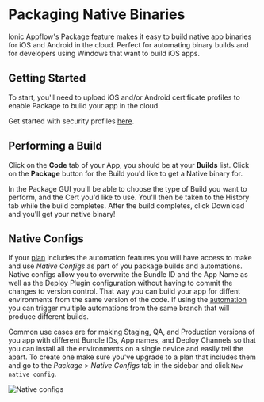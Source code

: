 # Packaging Native Binaries

Ionic Appflow's Package feature makes it easy to build native app binaries for iOS and Android in the cloud. Perfect for automating binary builds and for developers using Windows that want to build iOS apps.

## Getting Started

To start, you'll need to upload iOS and/or Android certificate profiles to enable Package to build your app in the cloud.

Get started with security profiles [here](/docs/appflow/package/credentials).

## Performing a Build

Click on the **Code** tab of your App, you should be at your **Builds** list. Click on the **Package** button for the Build you'd like to get a Native binary for.

In the Package GUI you'll be able to choose the type of Build you want to perform, and the Cert you'd like to use. You'll then be taken to the History tab while the build completes. After the build completes, click Download and you'll get your native binary!

## Native Configs

If your [plan](/pricing) includes the automation features you will have access to make and use *Native Configs* as part of
you package builds and automations. Native configs allow you to overwrite the Bundle ID and the App Name as well as the
Deploy Plugin configuration without having to commit the changes to version control. That way you can build your app for
diffent environments from the same version of the code. If using the [automation](/docs/appflow/automation/intro) you can
trigger multiple automations from the same branch that will produce different builds.

Common use cases are for making Staging, QA, and Production versions of you app with different Bundle IDs, App names, and
Deploy Channels so that you can install all the environments on a single device and easily tell the apart. To create
one make sure you've upgrade to a plan that includes them and go to the *Package* > *Native Configs* tab in the sidebar
and click `New native config`.

![Native configs](/docs/assets/img/appflow/ss-native-configs.png)